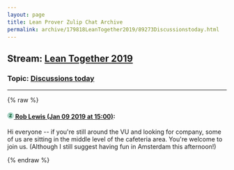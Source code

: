 ```yaml
---
layout: page
title: Lean Prover Zulip Chat Archive 
permalink: archive/179818LeanTogether2019/89273Discussionstoday.html
---
```


## Stream: [Lean Together 2019](index.html)
### Topic: [Discussions today](89273Discussionstoday.html)

---


{% raw %}
#### [![Click to go to Zulip](../../assets/img/zulip2.png) Rob Lewis (Jan 09 2019 at 15:00)](https://leanprover.zulipchat.com/#narrow/stream/179818-Lean%20Together%202019/topic/Discussions%20today/near/154725077):
Hi everyone -- if you're still around the VU and looking for company, some of us are sitting in the middle level of the cafeteria area. You're welcome to join us. (Although I still suggest having fun in Amsterdam this afternoon!)


{% endraw %}
